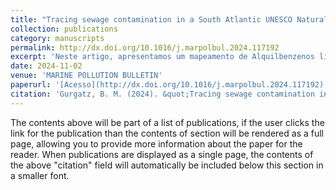 ```yaml
---
title: "Tracing sewage contamination in a South Atlantic UNESCO Natural Heritage estuary using sedimentary linear alkylbenzenes and their diagnostic ratios"
collection: publications
category: manuscripts
permalink: http://dx.doi.org/10.1016/j.marpolbul.2024.117192
excerpt: 'Neste artigo, apresentamos um mapeamento de Alquilbenzenos lineares (LABs) no Complexo Estuarino de Paranaguá. Esses compostos são resíduos do uso de detergentes, e portanto indicam a introdução de esgotos domésticos em um ambiente. Foi identificado que o esgoto não é a principal fonte de matéria orgânica para o estuário, e que as concentrações encontradas foram baixas em comparação com estuários mais densamente habitados. A principal fonte de esgoto está nos dois rios próximos às áreas urbanizadas do município de Paranaguá (Emboguaçu e Itiberê), que apresentaram maiores concentrações de LABs. LABs menos degradadados foram encontrados na desembocadura do rio Itiberê, refletindo a ausência de tratamento de esgoto na região, na época do estudo.'
date: 2024-11-02
venue: 'MARINE POLLUTION BULLETIN'
paperurl: '[Acesso](http://dx.doi.org/10.1016/j.marpolbul.2024.117192)'
citation: 'Gurgatz, B. M. (2024). &quot;Tracing sewage contamination in a South Atlantic UNESCO Natural Heritage estuary using sedimentary linear alkylbenzenes and their diagnostic ratios.&quot; <i>MARINE POLLUTION BULLETIN</i>.'
---
```


The contents above will be part of a list of publications, if the user clicks the link for the publication than the contents of section will be rendered as a full page, allowing you to provide more information about the paper for the reader. When publications are displayed as a single page, the contents of the above "citation" field will automatically be included below this section in a smaller font.
